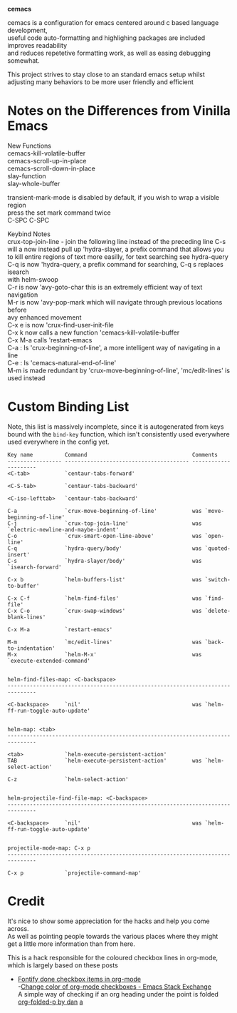   
**cemacs**  
  
cemacs is a configuration for emacs centered around c based language development,  
useful code auto-formatting and highlighing packages are included improves readability   
and reduces repetetive formatting work, as well as easing debugging somewhat.  
  
This project strives to stay close to an standard emacs setup whilst  
adjusting many behaviors to be more user friendly and efficient  
  
# Notes on the Differences from Vinilla Emacs  
  
New Functions  
cemacs-kill-volatile-buffer  
cemacs-scroll-up-in-place  
cemacs-scroll-down-in-place  
slay-function  
slay-whole-buffer  
  
transient-mark-mode is disabled by default, if you wish to wrap a visible region  
press the set mark command twice  
C-SPC C-SPC  
  
Keybind Notes  
crux-top-join-line - join the following line instead of the preceding line
C-s will a now instead pull up 'hydra-slayer, a prefix command that allows you   
to kill entire regions of text more easilly, for text searching see hydra-query  
C-q is now 'hydra-query, a prefix command for searching, C-q s replaces isearch   
with helm-swoop  
C-r is now 'avy-goto-char this is an extremely efficient way of text navigation  
M-r is now 'avy-pop-mark which will navigate through previous locations before  
avy enhanced movement  
C-x e is now 'crux-find-user-init-file  
C-x k now calls a new function 'cemacs-kill-volatile-buffer  
C-x M-a calls 'restart-emacs  
C-a : Is 'crux-beginning-of-line', a more intelligent way of navigating in a line  
C-e : Is 'cemacs-natural-end-of-line'  
M-m is made redundant by 'crux-move-beginning-of-line', 'mc/edit-lines' is used instead  

# Custom Binding List
Note, this list is massively incomplete, since it is autogenerated from keys bound with
the `bind-key` function, which isn't consistently used everywhere used everywhere in the
config yet.

```
Key name          Command                                 Comments
----------------- --------------------------------------- ---------------------
<C-tab>           `centaur-tabs-forward'

<C-S-tab>         `centaur-tabs-backward'

<C-iso-lefttab>   `centaur-tabs-backward'

C-a               `crux-move-beginning-of-line'           was `move-beginning-of-line'
C-j               `crux-top-join-line'                    was `electric-newline-and-maybe-indent'
C-o               `crux-smart-open-line-above'            was `open-line'
C-q               `hydra-query/body'                      was `quoted-insert'
C-s               `hydra-slayer/body'                     was `isearch-forward'

C-x b             `helm-buffers-list'                     was `switch-to-buffer'

C-x C-f           `helm-find-files'                       was `find-file'
C-x C-o           `crux-swap-windows'                     was `delete-blank-lines'

C-x M-a           `restart-emacs'

M-m               `mc/edit-lines'                         was `back-to-indentation'
M-x               `helm-M-x'                              was `execute-extended-command'


helm-find-files-map: <C-backspace>
-------------------------------------------------------------------------------

<C-backspace>     `nil'                                   was `helm-ff-run-toggle-auto-update'


helm-map: <tab>
-------------------------------------------------------------------------------

<tab>             `helm-execute-persistent-action'
TAB               `helm-execute-persistent-action'        was `helm-select-action'

C-z               `helm-select-action'


helm-projectile-find-file-map: <C-backspace>
-------------------------------------------------------------------------------

<C-backspace>     `nil'                                   was `helm-ff-run-toggle-auto-update'


projectile-mode-map: C-x p
-------------------------------------------------------------------------------

C-x p             `projectile-command-map'
```
# Credit
It's nice to show some appreciation for the hacks and help you come  
across.  
As well as pointing people towards the various places where they might  
get a little more information than from here.  

This is a hack responsible for the coloured checkbox lines in
org-mode,  
which is largely based on these posts  
- [Fontify done checkbox items in org-mode](https://fuco1.github.io/2017-05-25-Fontify-done-checkbox-items-in-org-mode.html)  
-[Change color of org-mode checkboxes - Emacs Stack Exchange](https://emacs.stackexchange.com/questions/45291/change-color-of-org-mode-checkboxes)  
A simple way of checking if an org heading under the point is folded
[org-folded-p by dan](https://sourcehut.org/consultancy/)
[a](https://sourcehut.org/consultancy/)
